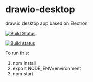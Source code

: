 # drawio-desktop

draw.io desktop app based on Electron

[![Build Status](https://travis-ci.org/jgraph/drawio-desktop.svg?branch=master)](https://travis-ci.org/jgraph/drawio-desktop)

[![Build status](https://ci.appveyor.com/api/projects/status/e56wdssukquwe7bv?svg=true)](https://ci.appveyor.com/project/davidjgraph/drawio-desktop)

To run this:
1. npm install
2. export NODE_ENV=environment
3. npm start

